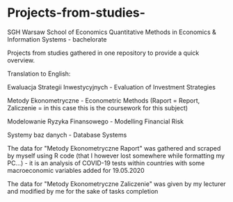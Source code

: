 # Projects-from-studies-
SGH Warsaw School of Economics Quantitative Methods in Economics &amp; Information Systems - bachelorate

Projects from studies gathered in one repository to provide a quick overview.

Translation to English:

Ewaluacja Strategii Inwestycyjnych - Evaluation of Investment Strategies

Metody Ekonometryczne - Econometric Methods (Raport = Report, Zaliczenie = in this case this is the coursework for this subject)

Modelowanie Ryzyka Finansowego - Modelling Financial Risk

Systemy baz danych - Database Systems

The data for "Metody Ekonometryczne Raport" was gathered and scraped by myself using R code (that I however lost somewhere while formatting my PC...) - it is an analysis of COVID-19 tests within countries with some macroeconomic variables added for 19.05.2020

The data for "Metody Ekonometryczne Zaliczenie" was given by my lecturer and modified by me for the sake of tasks completion
